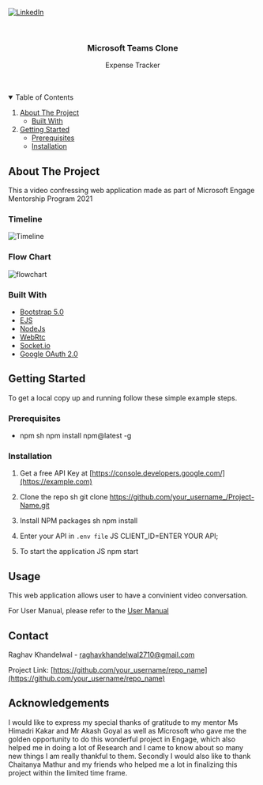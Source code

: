 [![LinkedIn][linkedin-shield]][linkedin-url]

<!-- PROJECT LOGO -->
<br />
<p align="center">
  <a href="https://github.com/othneildrew/Best-README-Template">
  </a>

  <h3 align="center">Microsoft Teams Clone</h3>

  <p align="center">
    Expense Tracker
    <br />
    <br />
    <br />
   
  </p>
</p>

<!-- TABLE OF CONTENTS -->
<details open="open">
  <summary>Table of Contents</summary>
  <ol>
    <li>
      <a href="#about-the-project">About The Project</a>
      <ul>
        <li><a href="#built-with">Built With</a></li>
      </ul>
    </li>
    <li>
      <a href="#getting-started">Getting Started</a>
      <ul>
        <li><a href="#prerequisites">Prerequisites</a></li>
        <li><a href="#installation">Installation</a></li>
      </ul>
    </li>
   
  </ol>
</details>

<!-- ABOUT THE PROJECT -->

## About The Project

This a video confressing web application made as part of Microsoft Engage Mentorship Program 2021

### Timeline

![Timeline][timeline]


### Flow Chart

![flowchart][flowchart]

### Built With

- [Bootstrap 5.0](https://getbootstrap.com)
- [EJS](https://ejs.co/)
- [NodeJs](https://nodejs.org/en/)
- [WebRtc](https://webrtc.org/)
- [Socket.io](https://socket.io/)
- [Google OAuth 2.0](https://console.developers.google.com/)

<!-- GETTING STARTED -->

## Getting Started

To get a local copy up and running follow these simple example steps.

### Prerequisites

- npm
  sh
  npm install npm@latest -g
  

### Installation

1. Get a free API Key at [https://console.developers.google.com/](https://example.com)
2. Clone the repo
   sh
   git clone https://github.com/your_username_/Project-Name.git
   
3. Install NPM packages
   sh
   npm install
   
4. Enter your API in `.env file`
   JS
   CLIENT_ID=ENTER YOUR API;
   
5. To start the application
   JS
   npm start
   

<!-- USAGE EXAMPLES -->

## Usage

This web application allows user to have a convinient video conversation.

For User Manual, please refer to the [User Manual](https://example.com)

<!-- CONTACT -->

## Contact

Raghav Khandelwal - raghavkhandelwal2710@gmail.com

Project Link: [https://github.com/your_username/repo_name](https://github.com/your_username/repo_name)

<!-- ACKNOWLEDGEMENTS -->

## Acknowledgements

I would like to express my special thanks of gratitude to my mentor Ms Himadri Kakar and Mr Akash Goyal as well as Microsoft who gave me the golden opportunity to do this wonderful project in Engage, which also helped me in doing a lot of Research and I came to know about so many new things I am really thankful to them.
Secondly I would also like to thank Chaitanya Mathur and my friends who helped me a lot in finalizing this project within the limited time frame.

<!-- MARKDOWN LINKS & IMAGES -->
<!-- https://www.markdownguide.org/basic-syntax/#reference-style-links -->

[linkedin-shield]: https://img.shields.io/badge/-LinkedIn-black.svg?style=for-the-badge&logo=linkedin&colorB=555
[linkedin-url]: https://www.linkedin.com/in/raghav-khandelwal-2000/
[timeline]: images/timeline.jpg
[flowchart]: images/flowdiagram.jpg